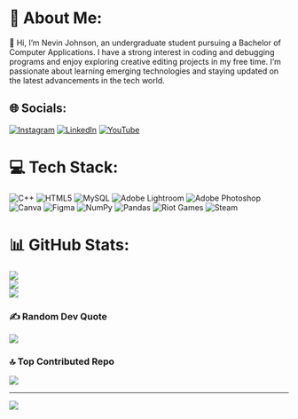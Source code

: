 # 💫 About Me:
👋 Hi, I’m Nevin Johnson, an undergraduate student pursuing a Bachelor of Computer Applications. I have a strong interest in coding and debugging programs and enjoy exploring creative editing projects in my free time. I’m passionate about learning emerging technologies and staying updated on the latest advancements in the tech world.  


## 🌐 Socials:
[![Instagram](https://img.shields.io/badge/Instagram-%23E4405F.svg?logo=Instagram&logoColor=white)](https://instagram.com/https://www.instagram.com/nevinjohnson_007) [![LinkedIn](https://img.shields.io/badge/LinkedIn-%230077B5.svg?logo=linkedin&logoColor=white)](https://linkedin.com/in/https://www.linkedin.com/in/nevin-johnson) [![YouTube](https://img.shields.io/badge/YouTube-%23FF0000.svg?logo=YouTube&logoColor=white)](https://youtube.com/@www.youtube.com/@njxx7.mp4) 

# 💻 Tech Stack:
![C++](https://img.shields.io/badge/c++-%2300599C.svg?style=flat&logo=c%2B%2B&logoColor=white) ![HTML5](https://img.shields.io/badge/html5-%23E34F26.svg?style=flat&logo=html5&logoColor=white) ![MySQL](https://img.shields.io/badge/mysql-4479A1.svg?style=flat&logo=mysql&logoColor=white) ![Adobe Lightroom](https://img.shields.io/badge/Adobe%20Lightroom-31A8FF.svg?style=flat&logo=Adobe%20Lightroom&logoColor=white) ![Adobe Photoshop](https://img.shields.io/badge/adobe%20photoshop-%2331A8FF.svg?style=flat&logo=adobe%20photoshop&logoColor=white) ![Canva](https://img.shields.io/badge/Canva-%2300C4CC.svg?style=flat&logo=Canva&logoColor=white) ![Figma](https://img.shields.io/badge/figma-%23F24E1E.svg?style=flat&logo=figma&logoColor=white) ![NumPy](https://img.shields.io/badge/numpy-%23013243.svg?style=flat&logo=numpy&logoColor=white) ![Pandas](https://img.shields.io/badge/pandas-%23150458.svg?style=flat&logo=pandas&logoColor=white) ![Riot Games](https://img.shields.io/badge/riotgames-D32936.svg?style=flat&logo=riotgames&logoColor=white) ![Steam](https://img.shields.io/badge/steam-%23000000.svg?style=flat&logo=steam&logoColor=white)
# 📊 GitHub Stats:
![](https://github-readme-stats.vercel.app/api?username=nevinjohnson&theme=dark&hide_border=false&include_all_commits=false&count_private=false)<br/>
![](https://nirzak-streak-stats.vercel.app/?user=nevinjohnson&theme=dark&hide_border=false)<br/>
![](https://github-readme-stats.vercel.app/api/top-langs/?username=nevinjohnson&theme=dark&hide_border=false&include_all_commits=false&count_private=false&layout=compact)

### ✍️ Random Dev Quote
![](https://quotes-github-readme.vercel.app/api?type=horizontal&theme=light)

### 🔝 Top Contributed Repo
![](https://github-contributor-stats.vercel.app/api?username=nevinjohnson&limit=5&theme=github_dark_dimmed&combine_all_yearly_contributions=true)

---
[![](https://visitcount.itsvg.in/api?id=nevinjohnson&icon=0&color=0)](https://visitcount.itsvg.in)

<!-- Proudly created with GPRM ( https://gprm.itsvg.in ) -->
